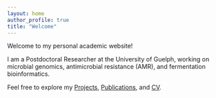 ```yaml
---
layout: home
author_profile: true
title: "Welcome"
---
```


Welcome to my personal academic website!

I am a Postdoctoral Researcher at the University of Guelph, working on microbial genomics, antimicrobial resistance (AMR), and fermentation bioinformatics.

Feel free to explore my [Projects](/projects/), [Publications](/publications/), and [CV](/cv/).
